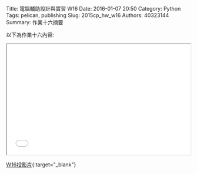 Title: 電腦輔助設計與實習  W16
Date: 2016-01-07 20:50
Category: Python
Tags: pelican, publishing
Slug: 2015cp_hw_w16
Authors: 40323144
Summary: 作業十六摘要

以下為作業十六內容:
  
<iframe src="40323144_cp_w16.html" width="500" height="300"></iframe>

[W16投影片](40323144_cp_w16.html){:target="_blank"}
